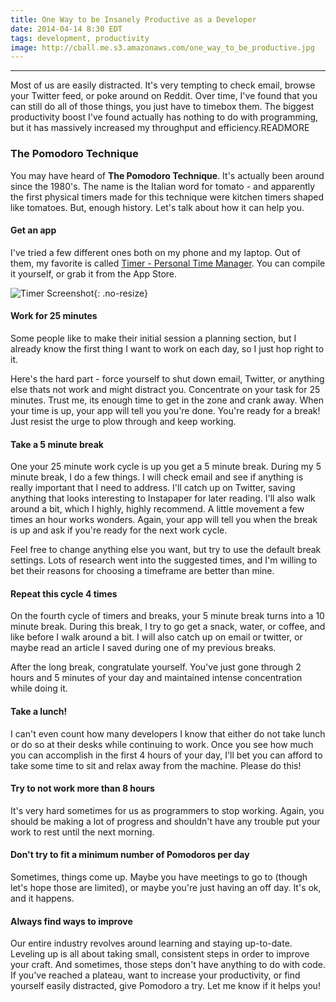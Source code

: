 ```yaml
---
title: One Way to be Insanely Productive as a Developer
date: 2014-04-14 8:30 EDT
tags: development, productivity
image: http://cball.me.s3.amazonaws.com/one_way_to_be_productive.jpg
---
```


---
Most of us are easily distracted. It's very tempting to check email, browse your Twitter feed, or poke around on Reddit. Over time, I've found that you can still do all of those things, you just have to timebox them. The biggest productivity boost I've found actually has nothing to do with programming, but it has massively increased my throughput and efficiency.READMORE

### The Pomodoro Technique
You may have heard of **The Pomodoro Technique**. It's actually been around since the 1980's. The name is the Italian word for tomato - and apparently the first physical timers made for this technique were kitchen timers shaped like tomatoes. But, enough history. Let's talk about how it can help you.

#### Get an app
I've tried a few different ones both on my phone and my laptop. Out of them, my favorite is called [Timer - Personal Time Manager](http://martakostova.github.io/timer/). You can compile it yourself, or grab it from the App Store.

![Timer Screenshot](http://cball.me.s3.amazonaws.com/timer-icon.png){: .no-resize}

#### Work for 25 minutes
Some people like to make their initial session a planning section, but I already know the first thing I want to work on each day, so I just hop right to it.

Here's the hard part - force yourself to shut down email, Twitter, or anything else thats not work and might distract you. Concentrate on your task for 25 minutes. Trust me, its enough time to get in the zone and crank away. When your time is up, your app will tell you you're done. You're ready for a break! Just resist the urge to plow through and keep working.

#### Take a 5 minute break
One your 25 minute work cycle is up you get a 5 minute break. During my 5 minute break, I do a few things. I will check email and see if anything is really important that I need to address. I'll catch up on Twitter, saving anything that looks interesting to Instapaper for later reading. I'll also walk around a bit, which I highly, highly recommend. A little movement a few times an hour works wonders. Again, your app will tell you when the break is up and ask if you're ready for the next work cycle.

Feel free to change anything else you want, but try to use the default break settings. Lots of research went into the suggested times, and I'm willing to bet their reasons for choosing a timeframe are better than mine.

#### Repeat this cycle 4 times
On the fourth cycle of timers and breaks, your 5 minute break turns into a 10 minute break. During this break, I try to go get a snack, water, or coffee, and like before I walk around a bit. I will also catch up on email or twitter, or maybe read an article I saved during one of my previous breaks.

After the long break, congratulate yourself. You've just gone through 2 hours and 5 minutes of your day and maintained intense concentration while doing it.

#### Take a lunch!
I can't even count how many developers I know that either do not take lunch or do so at their desks while continuing to work. Once you see how much you can accomplish in the first 4 hours of your day, I'll bet you can afford to take some time to sit and relax away from the machine. Please do this!

#### Try to not work more than 8 hours
It's very hard sometimes for us as programmers to stop working. Again, you should be making a lot of progress and shouldn't have any trouble put your work to rest until the next morning.

#### Don't try to fit a minimum number of Pomodoros per day
Sometimes, things come up. Maybe you have meetings to go to (though let's hope those are limited), or maybe you're just having an off day. It's ok, and it happens. 

#### Always find ways to improve
Our entire industry revolves around learning and staying up-to-date. Leveling up is all about taking small, consistent steps in order to improve your craft. And sometimes, those steps don't have anything to do with code. If you've reached a plateau, want to increase your productivity, or find yourself easily distracted, give Pomodoro a try. Let me know if it helps you!